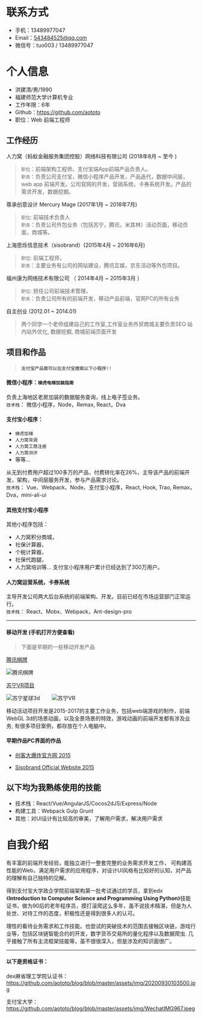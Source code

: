 # 联系方式

- 手机：13489977047
- Email：543484525@qq.com
- 微信号：tuo003 / 13489977047



# 个人信息

 - 洪建清/男/1990 
 - 福建师范大学计算机专业
 - 工作年限：6年
 - Github：https://github.com/aototo
 - 职位：Web 前端工程师



## 工作经历
人力窝（蚂蚁金融服务集团控股）网络科技有限公司 (2018年8月 ~ 至今 )
> `职位`：前端架构工程师、支付宝端App前端产品负责人。<br />
> `职务`：负责公司支付宝，微信小程序产品开发，产品迭代，数据中间层，web app 前端开发。公司官网的开发，营销系统，卡券系统开发。产品的需求开发，数据挖掘。

尊承创意设计 Mercury Mage  (2017年1月 ~ 2018年7月)
> `职位`: 前端技术负责人 <br />
> `职务`：负责公司外包业务（包括苏宁，腾讯，米其林）活动页面，移动页面，商城等。

上海思烁信息技术（sisobrand）(2015年4月 ~ 2016年6月)
> `职位`:  前端工程师，<br />
> `职务`：主要业务有公司的网站建设，腾讯互娱，京东活动等外包项目。

福州康为网络技术有限公司 （ 2014年4月 ~ 2015年3月 ）
> `职位`: 担任公司前端技术管理，<br />
> `职务`：负责公司所有的前端开发，移动产品前端，官网PC的所有业务

自主创业  (2012.01 ~ 2014.01)
> 两个同学一个老师组建自己的工作室,工作室业务外贸商城主要负责SEO 站内站外优化, 数据挖掘, 商城前端页面开发




## 项目和作品
> #### `支付宝产品都可以在支付宝搜索以下小程序!!`

#### 微信小程序：`梯虎电梯加装指南`
负责上海地区老房加装的数据服务查询，线上电子签业务。
</br> `技术栈`： 微信小程序，Node，Remax, React，Dva

#### 支付宝小程序：
- `梯虎加梯`
- `人力窝背调`
- `人力窝工商注册`
- `人力窝测评`
- 等等...

从无到付费用户超过100多万的产品，付费转化率在26%，主导该产品的前端开发，架构，中间层服务开发，参与产品需求讨论。
</br> `技术栈`： Vue、Webpack、Node、支付宝小程序，React, Hook, Trao, Remax，Dva，mini-ali-ui


#### 其他支付宝小程序 
其他小程序包括：
- 人力窝积分商城，
- 社保计算器，
- 个税计算器，
- 社保代跑腿，
- 人力窝培训等...
支付宝小程序用户累计已经达到了300万用户。

#### 人力窝运营系统，卡券系统
主导开发公司两大后台系统的前端架构、开发。目前已经在市场运营部门正常运行。
</br> `技术栈`： React、Mobx、Webpack，Ant-design-pro

---

#### 移动开发 (手机打开方便查看)
> 下面是早期的一些移动开发产品


[腾讯棋牌](http://qipai.qq.com/act/a20151114desk/index.html)

![腾讯棋牌](http://mercurymage.com/h5aotu/assets/%E8%85%BE%E8%AE%AF%E9%A1%B9%E7%9B%AE.png)

[苏宁VR项目](http://mercurymage.com/h5test/vr/)

![苏宁星球3d](http://mercurymage.com/h5aotu/assets/%E8%8B%8F%E5%AE%81%E6%98%9F%E7%90%833d.png) &nbsp;&nbsp;&nbsp;&nbsp;&nbsp;&nbsp;
![苏宁VR](http://mercurymage.com/h5aotu/assets/%E8%8B%8F%E5%AE%81vr.png)


移动活动项目开发是2015-2017的主要工作业务，包括web端游戏的制作，前端 WebGL 3d的场景动画，以及全景场景的特效，游戏动画的前端开发都有涉及业务, 有很多项目案例，都存放在个人电脑中。

#### 早期作品PC界面的作品

- [创客大爆炸官方网 2015](http://www.makercollider.com/)

- [Sisobrand Official Website 2015](http://www.sisobrand.com/#/caseDetail?index=1)

## 以下均为我熟练使用的技能

- 技术栈：React/Vue/AngularJS/Cocos2dJS/Express/Node
- 构建工具：Webpack Gulp Grunt
- 其他：对UI设计有比较高的审美，了解用户需求，解决用户需求



# 自我介绍
有丰富的前端开发经验，能独立进行一整套完整的业务需求开发工作， 可构建高性能的Web，满足用户需求的应用程序，对设计UI风格有比较好的认知，对产品的理解有自己独特的见解。

得到支付宝大学政企学院前端架构第一批考试通过的学员，拿到edx《**Introduction to Computer Science and Programming Using Python**》技能证书，做为90后的老年程序员，摸打滚爬这么多年，虽不说技术精湛，但是为人处世、对待工作的态度，积极性还是得到很多人的认可。

理性的看待业务需求和工作技能。也尝试的突破技术的范围去接触区块链，游戏行业等，包括区块链智能合约的开发，数字货币交易所的量化程序以及数据爬虫. 几乎接触了所有主流框架技能等，虽不很很深入，但是涉及的知识面很广。

---
#### 以下是资格证书：

dex麻省理工学院认证书：https://github.com/aototo/blog/blob/master/assets/img/20200930103500.jpg

支付宝大学：
https://github.com/aototo/blog/blob/master/assets/img/WechatIMG967.jpeg
